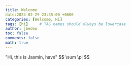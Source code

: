 ```yaml
---
title: Welcome
date:2024-02-29 23:35:00 +0600
categories: [Welcome, Hi]
tags: [hi]     # TAG names should always be lowercase
author: jbedow
toc: false
comments: false
math: true
---
```


"Hi, this is Jasmin, have" \$$ \sum \pi $$
